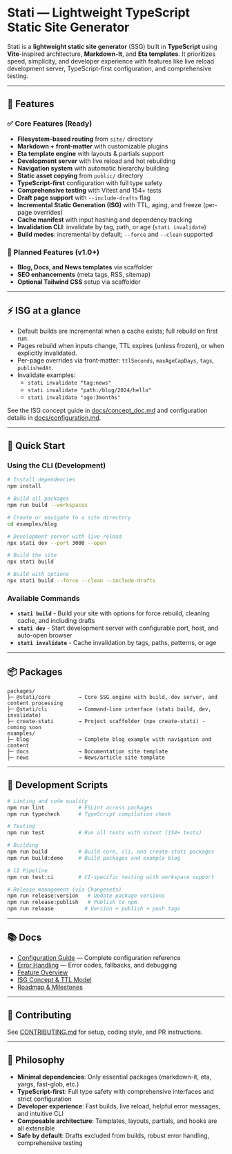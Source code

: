 # Stati — Lightweight TypeScript Static Site Generator

Stati is a **lightweight static site generator** (SSG) built in **TypeScript** using **Vite**-inspired architecture, **Markdown-It**, and **Eta templates**. It prioritizes speed, simplicity, and developer experience with features like live reload development server, TypeScript-first configuration, and comprehensive testing.

---

## 🚀 Features

### ✅ Core Features (Ready)

- **Filesystem-based routing** from `site/` directory
- **Markdown + front-matter** with customizable plugins
- **Eta template engine** with layouts & partials support
- **Development server** with live reload and hot rebuilding
- **Navigation system** with automatic hierarchy building
- **Static asset copying** from `public/` directory
- **TypeScript-first** configuration with full type safety
- **Comprehensive testing** with Vitest and 154+ tests
- **Draft page support** with `--include-drafts` flag
- **Incremental Static Generation (ISG)** with TTL, aging, and freeze (per-page overrides)
- **Cache manifest** with input hashing and dependency tracking
- **Invalidation CLI**: invalidate by tag, path, or age (`stati invalidate`)
- **Build modes**: incremental by default; `--force` and `--clean` supported

### 🚧 Planned Features (v1.0+)

- **Blog, Docs, and News templates** via scaffolder
- **SEO enhancements** (meta tags, RSS, sitemap)
- **Optional Tailwind CSS** setup via scaffolder

---

## ⚡ ISG at a glance

- Default builds are incremental when a cache exists; full rebuild on first run.
- Pages rebuild when inputs change, TTL expires (unless frozen), or when explicitly invalidated.
- Per-page overrides via front‑matter: `ttlSeconds`, `maxAgeCapDays`, `tags`, `publishedAt`.
- Invalidate examples:
  - `stati invalidate "tag:news"`
  - `stati invalidate "path:/blog/2024/hello"`
  - `stati invalidate "age:3months"`

See the ISG concept guide in [docs/concept_doc.md](./docs/concept_doc.md) and configuration details in [docs/configuration.md](./docs/configuration.md).

---

## 🧪 Quick Start

### Using the CLI (Development)

```bash
# Install dependencies
npm install

# Build all packages
npm run build --workspaces

# Create or navigate to a site directory
cd examples/blog

# Development server with live reload
npx stati dev --port 3000 --open

# Build the site
npx stati build

# Build with options
npx stati build --force --clean --include-drafts
```

### Available Commands

- **`stati build`** - Build your site with options for force rebuild, cleaning cache, and including drafts
- **`stati dev`** - Start development server with configurable port, host, and auto-open browser
- **`stati invalidate`** - Cache invalidation by tags, paths, patterns, or age

---

## 📦 Packages

```
packages/
├─ @stati/core         → Core SSG engine with build, dev server, and content processing
├─ @stati/cli          → Command-line interface (stati build, dev, invalidate)
├─ create-stati        → Project scaffolder (npx create-stati) - coming soon
examples/
├─ blog                → Complete blog example with navigation and content
├─ docs                → Documentation site template
├─ news                → News/article site template
```

---

## 📁 Development Scripts

```bash
# Linting and code quality
npm run lint           # ESLint across packages
npm run typecheck      # TypeScript compilation check

# Testing
npm run test           # Run all tests with Vitest (154+ tests)

# Building
npm run build          # Build core, cli, and create-stati packages
npm run build:demo     # Build packages and example blog

# CI Pipeline
npm run test:ci        # CI-specific testing with workspace support

# Release management (via Changesets)
npm run release:version   # Update package versions
npm run release:publish   # Publish to npm
npm run release          # Version + publish + push tags
```

---

## 📚 Docs

- [Configuration Guide](./docs/configuration.md) — Complete configuration reference
- [Error Handling](./docs/error-handling.md) — Error codes, fallbacks, and debugging
- [Feature Overview](./docs/feature_doc.md)
- [ISG Concept & TTL Model](./docs/concept_doc.md)
- [Roadmap & Milestones](./docs/implementation_plan.md)

---

## 🤝 Contributing

See [CONTRIBUTING.md](./CONTRIBUTING.md) for setup, coding style, and PR instructions.

---

## 🧠 Philosophy

- **Minimal dependencies**: Only essential packages (markdown-it, eta, yargs, fast-glob, etc.)
- **TypeScript-first**: Full type safety with comprehensive interfaces and strict configuration
- **Developer experience**: Fast builds, live reload, helpful error messages, and intuitive CLI
- **Composable architecture**: Templates, layouts, partials, and hooks are all extensible
- **Safe by default**: Drafts excluded from builds, robust error handling, comprehensive testing
